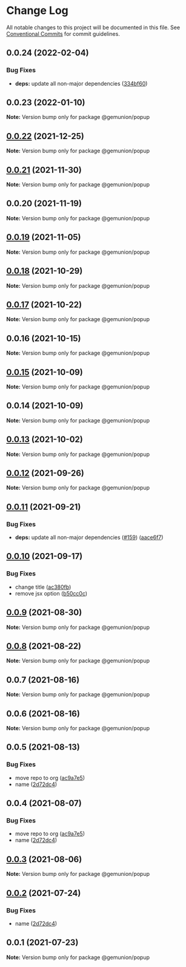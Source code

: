 # Change Log

All notable changes to this project will be documented in this file.
See [Conventional Commits](https://conventionalcommits.org) for commit guidelines.

## 0.0.24 (2022-02-04)


### Bug Fixes

* **deps:** update all non-major dependencies ([334bf60](https://github.com/gemunion/common-packages/commit/334bf608ae483d879f0edc1e17b64fd2b1141499))





## 0.0.23 (2022-01-10)

**Note:** Version bump only for package @gemunion/popup





## [0.0.22](https://github.com/gemunion/common-packages/compare/@gemunion/popup@0.0.21...@gemunion/popup@0.0.22) (2021-12-25)

**Note:** Version bump only for package @gemunion/popup





## [0.0.21](https://github.com/gemunion/common-packages/compare/@gemunion/popup@0.0.20...@gemunion/popup@0.0.21) (2021-11-30)

**Note:** Version bump only for package @gemunion/popup





## 0.0.20 (2021-11-19)

**Note:** Version bump only for package @gemunion/popup





## [0.0.19](https://github.com/gemunion/common-packages/compare/@gemunion/popup@0.0.18...@gemunion/popup@0.0.19) (2021-11-05)

**Note:** Version bump only for package @gemunion/popup





## [0.0.18](https://github.com/gemunion/common-packages/compare/@gemunion/popup@0.0.17...@gemunion/popup@0.0.18) (2021-10-29)

**Note:** Version bump only for package @gemunion/popup





## [0.0.17](https://github.com/gemunion/common-packages/compare/@gemunion/popup@0.0.16...@gemunion/popup@0.0.17) (2021-10-22)

**Note:** Version bump only for package @gemunion/popup





## 0.0.16 (2021-10-15)

**Note:** Version bump only for package @gemunion/popup





## [0.0.15](https://github.com/gemunion/common-packages/compare/@gemunion/popup@0.0.14...@gemunion/popup@0.0.15) (2021-10-09)

**Note:** Version bump only for package @gemunion/popup





## 0.0.14 (2021-10-09)

**Note:** Version bump only for package @gemunion/popup





## [0.0.13](https://github.com/gemunion/common-packages/compare/@gemunion/popup@0.0.12...@gemunion/popup@0.0.13) (2021-10-02)

**Note:** Version bump only for package @gemunion/popup





## [0.0.12](https://github.com/gemunion/common-packages/compare/@gemunion/popup@0.0.11...@gemunion/popup@0.0.12) (2021-09-26)

**Note:** Version bump only for package @gemunion/popup





## [0.0.11](https://github.com/gemunion/common-packages/compare/@gemunion/popup@0.0.10...@gemunion/popup@0.0.11) (2021-09-21)


### Bug Fixes

* **deps:** update all non-major dependencies ([#159](https://github.com/gemunion/common-packages/issues/159)) ([aace6f7](https://github.com/gemunion/common-packages/commit/aace6f7161ed414a4eb26e8e45bf61743cd5db16))





## [0.0.10](https://github.com/gemunion/common-packages/compare/@gemunion/popup@0.0.9...@gemunion/popup@0.0.10) (2021-09-17)


### Bug Fixes

* change title ([ac380fb](https://github.com/gemunion/common-packages/commit/ac380fb380c031c3826c03550c1bb19d1f81c43b))
* remove jsx option ([b50cc0c](https://github.com/gemunion/common-packages/commit/b50cc0cee5ce264be4931b677e71aa4deb6957e5))





## [0.0.9](https://github.com/gemunion/common-packages/compare/@gemunion/popup@0.0.8...@gemunion/popup@0.0.9) (2021-08-30)

**Note:** Version bump only for package @gemunion/popup





## [0.0.8](https://github.com/gemunion/common-packages/compare/@gemunion/popup@0.0.7...@gemunion/popup@0.0.8) (2021-08-22)

**Note:** Version bump only for package @gemunion/popup





## 0.0.7 (2021-08-16)

**Note:** Version bump only for package @gemunion/popup





## 0.0.6 (2021-08-16)

**Note:** Version bump only for package @gemunion/popup





## 0.0.5 (2021-08-13)


### Bug Fixes

* move repo to org ([ac9a7e5](https://github.com/gemunion/common-packages/commit/ac9a7e51e47bf69ef30b19abbc67274405c13200))
* name ([2d72dc4](https://github.com/gemunion/common-packages/commit/2d72dc44efbbfbbe0fdd5163254492fa9370f494))





## 0.0.4 (2021-08-07)


### Bug Fixes

* move repo to org ([ac9a7e5](https://github.com/gemunion/common-packages/commit/ac9a7e51e47bf69ef30b19abbc67274405c13200))
* name ([2d72dc4](https://github.com/gemunion/common-packages/commit/2d72dc44efbbfbbe0fdd5163254492fa9370f494))





## [0.0.3](https://github.com/gemunion/common-packages/compare/@gemunion/popup@0.0.2...@gemunion/popup@0.0.3) (2021-08-06)

**Note:** Version bump only for package @gemunion/popup





## [0.0.2](https://github.com/gemunion/common-packages/compare/@gemunion/popup@0.0.1...@gemunion/popup@0.0.2) (2021-07-24)


### Bug Fixes

* name ([2d72dc4](https://github.com/gemunion/common-packages/commit/2d72dc44efbbfbbe0fdd5163254492fa9370f494))





## 0.0.1 (2021-07-23)

**Note:** Version bump only for package @gemunion/popup
